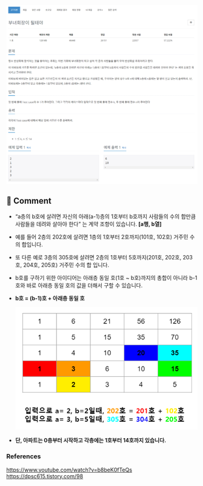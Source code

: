 ![](../images/b2775.png)

## 🤞 Comment
- “a층의 b호에 살려면 자신의 아래(a-1)층의 1호부터 b호까지 사람들의 수의 합만큼 사람들을 데려와 살아야 한다” 는 계약 조항이 있습니다. **[a행, b열]**
- 예를 들어 2층의 202호에 살려면 1층의 1호부터 2호까지(101호, 102호) 거주민 수의 합입니다.
- 또 다른 예로 3층의 305호에 살려면 2층의 1호부터 5호까지(201호, 202호, 203호, 204호, 205호) 거주민 수의 합 입니다. 
- b호를 구하기 위한 아이디어는 아래층 동일 호(1호 ~ b호)까지의 총합이 아니라 b-1호와 바로 아래층 동일 호의 값을 더해서 구할 수 있습니다.
- **b호 = (b-1)호 + 아래층 동일 호**

  ![](../images/b2775_.png)

- **단, 아파트는 0층부터 시작하고 각층에는 1호부터 14호까지 있습니다.**



### References
https://www.youtube.com/watch?v=b8beK0fTeQs
https://dpsc615.tistory.com/98
